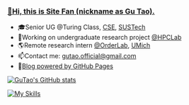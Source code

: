 ### [👋Hi, this is Site Fan (nickname as Gu Tao).](https://gutaozi.github.io/about/)

- 🎓Senior UG @Turing Class, [CSE](https://cse.sustech.edu.cn/en/), [SUSTech](https://www.sustech.edu.cn/en/)
- 🌱Working on undergraduate research project [@HPCLab](https://github.com/SUSTech-HPCLab)
- 🌎Remote research intern [@OrderLab](https://orderlab.io/), [UMich](https://umich.edu/)
- 📫Contact me: [gutao.official@gmail.com](mailto:gutao.official@gmail.com)
- 📖[Blog powered by GitHub Pages](https://gutaozi.github.io/about/)

<!--
[![Top Langs](https://github-readme-stats-mosa-bunrh04w5-gutaozi.vercel.app/api/top-langs/?username=gutaozi&layout=compact&exclude_repo=GuTaoZi.github.io,CS329_Machine_Learning)](https://github.com/GuTaoZi/github-readme-stats)
-->

[![GuTao's GitHub stats](https://github-readme-stats-mosa-bunrh04w5-gutaozi.vercel.app/api?username=gutaozi&count_private=true&show_icons=true&hide_rank=false)](https://github.com/GuTaoZi/github-readme-stats)  

[![My Skills](https://skillicons.dev/icons?i=c,cpp,rust,py,java,matlab,kotlin,zig,regex,js,css,html,md,latex,opencv,redis,mysql,sqlite,postgres,pytorch,sklearn,docker,kubernetes,gcp,cmake,anaconda,gradle,maven,nodejs,grafana,prometheus,electron,flask,vue,linux,kali,redhat,git,github,ae,ai,au,ps,pr)](https://skillicons.dev)

<!--
**GuTaoZi/GuTaoZi** is a ✨ _special_ ✨ repository because its `README.md` (this file) appears on your GitHub profile.

Here are some ideas to get you started:

- 🔭 I’m currently working on ...
- 🌱 I’m currently learning ...
- 👯 I’m looking to collaborate on ...
- 🤔 I’m looking for help with ...
- 💬 Ask me about ...
- 📫 How to reach me: ...
- 😄 Pronouns: ...
- ⚡ Fun fact: ...
- 🕹️Course list: Machine Learning, Compilers, Computer Security

-->
